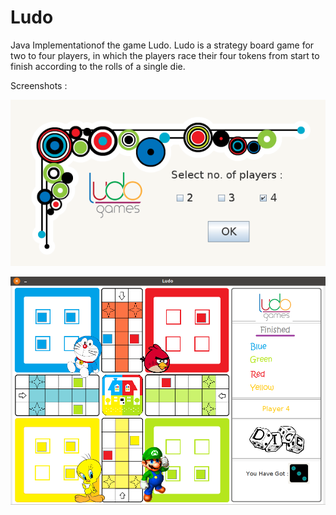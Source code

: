 # Ludo
Java Implementationof the game Ludo.
Ludo is a strategy board game for two to four players, in which the players race their four tokens from start to finish according to the rolls of a single die. 

Screenshots :

![alt text](https://raw.githubusercontent.com/amitguptapc/Ludo/master/Screenshots/state1.png)


![alt text](https://raw.githubusercontent.com/amitguptapc/Ludo/master/Screenshots/state2.png)
